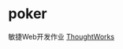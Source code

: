 # poker
敏捷Web开发作业
[ThoughtWorks](https://school.thoughtworks.cn/learn/program-center/student/index.html#/student/program/195/task/3110)
